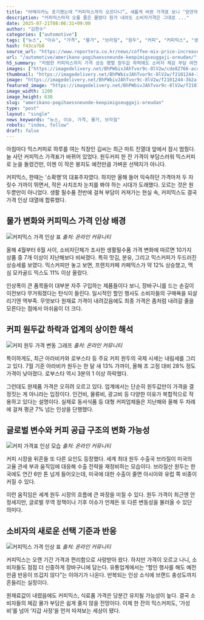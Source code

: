```yaml
---
title: "아메리카노 포기했는데 “커피믹스까지 오르다니”… 새롭게 바뀐 가격표 보니 ‘망연자실’"
description: "커피믹스마저 오를 줄은 몰랐다 원가 내려도 소비자가격은 그대로 ..."
date: 2025-07-21T08:06:31+09:00
author: "김한수"
categories: ["automotive"]
tags: ["뉴스", "이슈", "가격", "물가", "브라질", "원두", "커피", "커피믹스", "생활비압박지수", "서민카페인쇼크"]
hash: f43ca7b8
source_url: "https://www.reportera.co.kr/news/coffee-mix-price-increased-by-12/"
url: "/automotive/amerikano-pogihaessneunde-keopimigseuggaji-oreudan/"
h5_summary: "저렴한 커피믹스까지 가격 상승 행렬 원두값 하락에도 소비자 체감 부담 여전"
images: ["https://imagedelivery.net/BhPWbivJAhTvor9c-8lV2w/cde82766-accb-4952-493f-2c61f332c900/public", "https://imagedelivery.net/BhPWbivJAhTvor9c-8lV2w/f2101244-3b2a-454d-7a96-29148f46a700/public", "https://imagedelivery.net/BhPWbivJAhTvor9c-8lV2w/0c3df58a-6c21-4dab-516f-7e136b078a00/public", "https://imagedelivery.net/BhPWbivJAhTvor9c-8lV2w/c65086b2-b44f-413b-230f-ef399c1e4800/public", "https://imagedelivery.net/BhPWbivJAhTvor9c-8lV2w/0fc82584-539b-4d4d-e4d3-29a603071400/public"]
thumbnail: "https://imagedelivery.net/BhPWbivJAhTvor9c-8lV2w/f2101244-3b2a-454d-7a96-29148f46a700/public"
image: "https://imagedelivery.net/BhPWbivJAhTvor9c-8lV2w/f2101244-3b2a-454d-7a96-29148f46a700/public"
featured_image: "https://imagedelivery.net/BhPWbivJAhTvor9c-8lV2w/f2101244-3b2a-454d-7a96-29148f46a700/public"
image_width: 1200
image_height: 630
slug: "amerikano-pogihaessneunde-keopimigseuggaji-oreudan"
type: "post"
layout: "single"
news_keywords: "뉴스, 이슈, 가격, 물가, 브라질"
robots: "index, follow"
draft: false
---
```


아침마다 믹스커피로 하루를 여는 직장인 김씨는 최근 마트 진열대 앞에서 잠시 멈췄다. 늘 사던 커피믹스 가격표가 바뀌어 있었다. 원두커피 한 잔 가격이 부담스러워 믹스커피로 눈을 돌렸건만, 이젠 이 작은 봉지도 예전만큼 가벼운 선택지가 아니다.

커피믹스, 한때는 ‘소확행’의 대표주자였다. 하지만 올해 들어 익숙하던 가격마저 두 자릿수 가까이 뛰면서, 작은 사치조차 눈치를 봐야 하는 시대가 도래했다. 오르는 것은 원두뿐만이 아니었다. 생활 필수품 전반에 걸쳐 부담이 커져가는 현실 속, 커피믹스도 결국 가격 인상 대열에 합류했다.

## 물가 변화와 커피믹스 가격 인상 배경

![커피믹스 가격 인상 표](https://imagedelivery.net/BhPWbivJAhTvor9c-8lV2w/0fc82584-539b-4d4d-e4d3-29a603071400/public)
*출처: 온라인 커뮤니티*


올해 4월부터 6월 사이, 소비자단체가 조사한 생활필수품 가격 변화에 따르면 10가지 상품 중 7개 이상이 지난해보다 비싸졌다. 특히 맛김, 분유, 그리고 믹스커피가 두드러진 상승세를 보였다. 믹스커피만 놓고 보면, 프렌치카페 카페믹스가 약 12% 상승했고, 맥심 모카골드 믹스도 11% 이상 올랐다.

인상폭이 큰 품목들이 대부분 자주 구입하는 제품들이다 보니, 장바구니를 드는 손길이 이전보다 무거워졌다는 탄식이 들린다. 일시적인 할인 행사도 소비자들의 구매욕을 되살리기엔 역부족. 무엇보다 원재료 가격이 내려갔음에도 최종 가격은 좀처럼 내려갈 줄을 모른다는 점에서 아쉬움이 더 크다.

## 커피 원두값 하락과 업계의 상이한 해석

![커피 원두 가격 변동 그래프](https://imagedelivery.net/BhPWbivJAhTvor9c-8lV2w/c65086b2-b44f-413b-230f-ef399c1e4800/public)
*출처: 온라인 커뮤니티*


특이하게도, 최근 아라비카와 로부스타 등 주요 커피 원두의 국제 시세는 내림세를 그리고 있다. 7월 기준 아라비카 원두는 한 달 새 13% 가까이, 올해 초 고점 대비 28% 정도 가격이 낮아졌다. 로부스타 역시 3분의 1 이상 하락했다.

그런데도 완제품 가격은 오히려 오르고 있다. 업계에서는 단순히 원두값만이 가격을 결정짓는 게 아니라는 입장이다. 인건비, 물류비, 광고비 등 다양한 이유가 복합적으로 작용하고 있다는 설명이다. 실제로 동서식품 등 대형 커피업체들은 지난해와 올해 두 차례에 걸쳐 평균 7% 넘는 인상을 단행했다.

## 글로벌 변수와 커피 공급 구조의 변화 가능성

![커피 가격표 인상 모습](https://imagedelivery.net/BhPWbivJAhTvor9c-8lV2w/0c3df58a-6c21-4dab-516f-7e136b078a00/public)
*출처: 온라인 커뮤니티*


커피 시장을 뒤흔들 또 다른 요인도 등장했다. 세계 최대 원두 수출국 브라질이 미국의 고율 관세 부과 움직임에 대응해 수출 전략을 재정비하는 모습이다. 브라질산 원두는 한국에도 연간 6만 톤 넘게 들어오는데, 미국에 대한 수출이 줄면 아시아와 유럽 쪽 비중이 커질 수 있다.

이런 움직임은 세계 원두 시장의 흐름에 큰 파장을 미칠 수 있다. 원두 가격이 최근엔 안정세지만, 글로벌 무역 정책이나 기후 이슈가 언제든 또 다른 변동성을 불러올 수 있단 의미다.

## 소비자의 새로운 선택 기준과 반응

![커피믹스 가격 인상 표](https://imagedelivery.net/BhPWbivJAhTvor9c-8lV2w/cde82766-accb-4952-493f-2c61f332c900/public)
*출처: 온라인 커뮤니티*


커피믹스는 오랜 기간 가격과 편리함으로 사랑받아 왔다. 하지만 가격이 오르고 나니, 소비자들도 점점 더 신중하게 장바구니에 담는다. 유통업계에서는 “할인 행사를 해도 예전만큼 반응이 뜨겁지 않다”는 이야기가 나온다. 반복되는 인상 소식에 브랜드 충성도까지 흔들리는 실정이다.

원재료값이 내렸음에도 커피믹스, 식료품 가격은 당분간 유지될 가능성이 높다. 결국 소비자들의 체감 물가 부담은 쉽게 줄지 않을 전망이다. 이제 한 잔의 믹스커피도, ‘가성비’를 넘어 ‘지갑 사정’을 먼저 따져보는 세상이 됐다.
